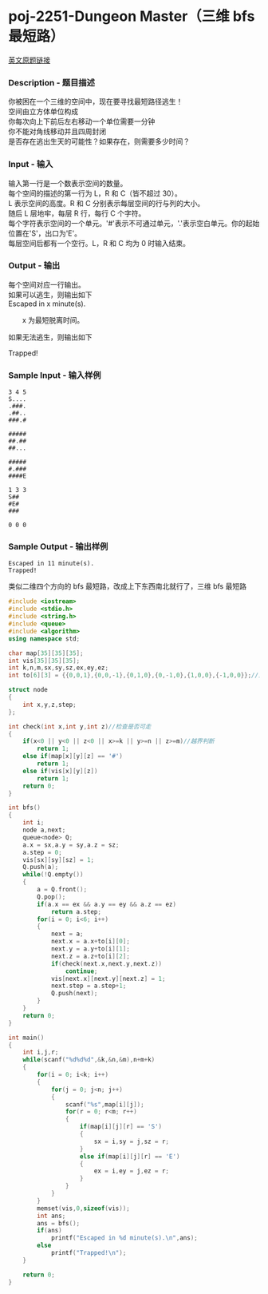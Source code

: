 # poj-2251-Dungeon Master（三维 bfs 最短路）


[英文原题链接](http://poj.org/problem?id=2251)

### Description - 题目描述
你被困在一个三维的空间中，现在要寻找最短路径逃生！  
空间由立方体单位构成  
你每次向上下前后左右移动一个单位需要一分钟  
你不能对角线移动并且四周封闭  
是否存在逃出生天的可能性？如果存在，则需要多少时间？  

### Input - 输入
输入第一行是一个数表示空间的数量。  
每个空间的描述的第一行为 L，R 和 C（皆不超过 30）。  
L 表示空间的高度。R 和 C 分别表示每层空间的行与列的大小。  
随后 L 层地牢，每层 R 行，每行 C 个字符。  
每个字符表示空间的一个单元。'#'表示不可通过单元，'.'表示空白单元。你的起始位置在'S'，出口为'E'。  
每层空间后都有一个空行。L，R 和 C 均为 0 时输入结束。  

### Output - 输出
每个空间对应一行输出。  
如果可以逃生，则输出如下  
Escaped in x minute(s).  

　　x 为最短脱离时间。  

如果无法逃生，则输出如下  

Trapped!  

### Sample Input - 输入样例
    3 4 5
    S....
    .###.
    .##..
    ###.#

    #####
    ##.##
    ##...

    #####
    #.###
    ####E

    1 3 3
    S##
    #E#
    ###

    0 0 0

### Sample Output - 输出样例
    Escaped in 11 minute(s).  
    Trapped!  

类似二维四个方向的 bfs 最短路，改成上下东西南北就行了，三维 bfs 最短路
```cpp
#include <iostream>
#include <stdio.h>
#include <string.h>
#include <queue>
#include <algorithm>
using namespace std;

char map[35][35][35];
int vis[35][35][35];
int k,n,m,sx,sy,sz,ex,ey,ez;
int to[6][3] = {{0,0,1},{0,0,-1},{0,1,0},{0,-1,0},{1,0,0},{-1,0,0}};//上下东西南北

struct node
{
    int x,y,z,step;
};

int check(int x,int y,int z)//检查是否可走
{
    if(x<0 || y<0 || z<0 || x>=k || y>=n || z>=m)//越界判断
        return 1;
    else if(map[x][y][z] == '#')
        return 1;
    else if(vis[x][y][z])
        return 1;
    return 0;
}

int bfs()
{
    int i;
    node a,next;
    queue<node> Q;
    a.x = sx,a.y = sy,a.z = sz;
    a.step = 0;
    vis[sx][sy][sz] = 1;
    Q.push(a);
    while(!Q.empty())
    {
        a = Q.front();
        Q.pop();
        if(a.x == ex && a.y == ey && a.z == ez)
            return a.step;
        for(i = 0; i<6; i++)
        {
            next = a;
            next.x = a.x+to[i][0];
            next.y = a.y+to[i][1];
            next.z = a.z+to[i][2];
            if(check(next.x,next.y,next.z))
                continue;
            vis[next.x][next.y][next.z] = 1;
            next.step = a.step+1;
            Q.push(next);
        }
    }
    return 0;
}

int main()
{
    int i,j,r;
    while(scanf("%d%d%d",&k,&n,&m),n+m+k)
    {
        for(i = 0; i<k; i++)
        {
            for(j = 0; j<n; j++)
            {
                scanf("%s",map[i][j]);
                for(r = 0; r<m; r++)
                {
                    if(map[i][j][r] == 'S')
                    {
                        sx = i,sy = j,sz = r;
                    }
                    else if(map[i][j][r] == 'E')
                    {
                        ex = i,ey = j,ez = r;
                    }
                }
            }
        }
        memset(vis,0,sizeof(vis));
        int ans;
        ans = bfs();
        if(ans)
            printf("Escaped in %d minute(s).\n",ans);
        else
            printf("Trapped!\n");
    }

    return 0;
}
```
